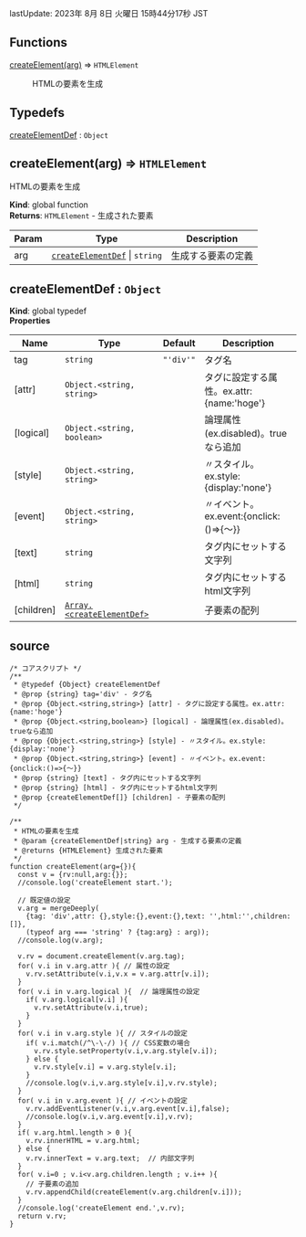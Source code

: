 lastUpdate: 2023年 8月 8日 火曜日 15時44分17秒 JST

## Functions

<dl>
<dt><a href="#createElement">createElement(arg)</a> ⇒ <code>HTMLElement</code></dt>
<dd><p>HTMLの要素を生成</p>
</dd>
</dl>

## Typedefs

<dl>
<dt><a href="#createElementDef">createElementDef</a> : <code>Object</code></dt>
<dd></dd>
</dl>

<a name="createElement"></a>

## createElement(arg) ⇒ <code>HTMLElement</code>
HTMLの要素を生成

**Kind**: global function  
**Returns**: <code>HTMLElement</code> - 生成された要素  

| Param | Type | Description |
| --- | --- | --- |
| arg | [<code>createElementDef</code>](#createElementDef) \| <code>string</code> | 生成する要素の定義 |

<a name="createElementDef"></a>

## createElementDef : <code>Object</code>
**Kind**: global typedef  
**Properties**

| Name | Type | Default | Description |
| --- | --- | --- | --- |
| tag | <code>string</code> | <code>&quot;&#x27;div&#x27;&quot;</code> | タグ名 |
| [attr] | <code>Object.&lt;string, string&gt;</code> |  | タグに設定する属性。ex.attr:{name:'hoge'} |
| [logical] | <code>Object.&lt;string, boolean&gt;</code> |  | 論理属性(ex.disabled)。trueなら追加 |
| [style] | <code>Object.&lt;string, string&gt;</code> |  | 〃スタイル。ex.style:{display:'none'} |
| [event] | <code>Object.&lt;string, string&gt;</code> |  | 〃イベント。ex.event:{onclick:()=>{〜}} |
| [text] | <code>string</code> |  | タグ内にセットする文字列 |
| [html] | <code>string</code> |  | タグ内にセットするhtml文字列 |
| [children] | [<code>Array.&lt;createElementDef&gt;</code>](#createElementDef) |  | 子要素の配列 |


## source

```
/* コアスクリプト */
/**
 * @typedef {Object} createElementDef
 * @prop {string} tag='div' - タグ名
 * @prop {Object.<string,string>} [attr] - タグに設定する属性。ex.attr:{name:'hoge'}
 * @prop {Object.<string,boolean>} [logical] - 論理属性(ex.disabled)。trueなら追加
 * @prop {Object.<string,string>} [style] - 〃スタイル。ex.style:{display:'none'}
 * @prop {Object.<string,string>} [event] - 〃イベント。ex.event:{onclick:()=>{〜}}
 * @prop {string} [text] - タグ内にセットする文字列
 * @prop {string} [html] - タグ内にセットするhtml文字列
 * @prop {createElementDef[]} [children] - 子要素の配列
 */

/**
 * HTMLの要素を生成
 * @param {createElementDef|string} arg - 生成する要素の定義
 * @returns {HTMLElement} 生成された要素
 */
function createElement(arg={}){
  const v = {rv:null,arg:{}};
  //console.log('createElement start.');

  // 既定値の設定
  v.arg = mergeDeeply(
    {tag: 'div',attr: {},style:{},event:{},text: '',html:'',children:[]},
    (typeof arg === 'string' ? {tag:arg} : arg));
  //console.log(v.arg);

  v.rv = document.createElement(v.arg.tag);
  for( v.i in v.arg.attr ){ // 属性の設定
    v.rv.setAttribute(v.i,v.x = v.arg.attr[v.i]);
  }
  for( v.i in v.arg.logical ){  // 論理属性の設定
    if( v.arg.logical[v.i] ){
      v.rv.setAttribute(v.i,true);
    }
  }
  for( v.i in v.arg.style ){ // スタイルの設定
    if( v.i.match(/^\-\-/) ){ // CSS変数の場合
      v.rv.style.setProperty(v.i,v.arg.style[v.i]);
    } else {
      v.rv.style[v.i] = v.arg.style[v.i];
    }
    //console.log(v.i,v.arg.style[v.i],v.rv.style);
  }
  for( v.i in v.arg.event ){ // イベントの設定
    v.rv.addEventListener(v.i,v.arg.event[v.i],false);
    //console.log(v.i,v.arg.event[v.i],v.rv);
  }
  if( v.arg.html.length > 0 ){
    v.rv.innerHTML = v.arg.html;
  } else {
    v.rv.innerText = v.arg.text;  // 内部文字列
  }
  for( v.i=0 ; v.i<v.arg.children.length ; v.i++ ){
    // 子要素の追加
    v.rv.appendChild(createElement(v.arg.children[v.i]));
  }
  //console.log('createElement end.',v.rv);
  return v.rv;
}
```

